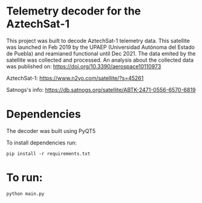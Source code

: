 # Telemetry decoder for the AztechSat-1

This project was built to decode AztechSat-1 telemetry data.  This satellite was launched in Feb 2019 by the UPAEP (Universidad Autónoma del Estado de Puebla) and reamianed functional until Dec 2021.
The data emited by the satellite was collected and processed. An analysis about the collected data was published on: https://doi.org/10.3390/aerospace10110973

AztechSat-1: https://www.n2yo.com/satellite/?s=45261

Satnogs's info: https://db.satnogs.org/satellite/ABTK-2471-0556-6570-6819


# Dependencies
The decoder was built using PyQT5

To install dependencies run:
```
pip install -r requirements.txt
```

# To run:
```
python main.py
```
